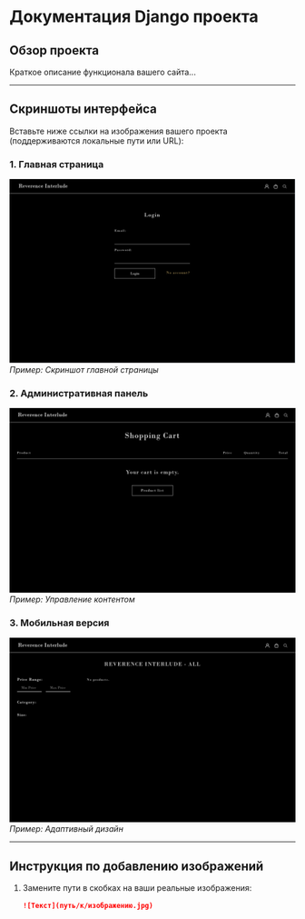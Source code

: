 # Документация Django проекта

## Обзор проекта
Краткое описание функционала вашего сайта...

---

## Скриншоты интерфейса
Вставьте ниже ссылки на изображения вашего проекта (поддерживаются локальные пути или URL):

### 1. Главная страница
![Описание первого изображения](Images/file1.png)  
*Пример: Скриншот главной страницы*

### 2. Административная панель
![Описание второго изображения](Images/file2.png)  
*Пример: Управление контентом*

### 3. Мобильная версия
![Описание третьего изображения](Images/file3.png)  
*Пример: Адаптивный дизайн*

---

## Инструкция по добавлению изображений
1. Замените пути в скобках на ваши реальные изображения:
   ```markdown
   ![Текст](путь/к/изображению.jpg)
